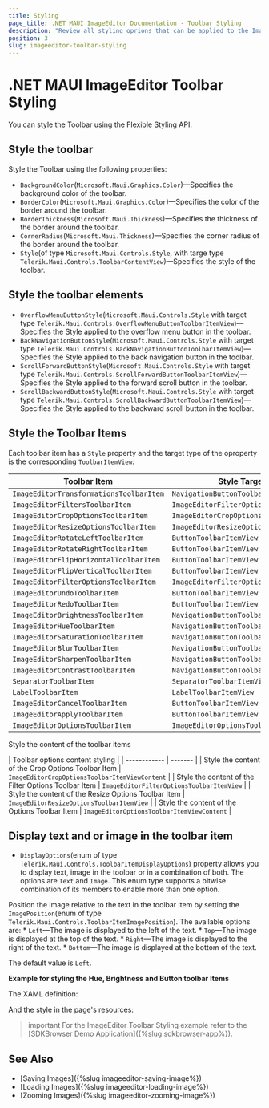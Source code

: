 ```yaml
---
title: Styling
page_title: .NET MAUI ImageEditor Documentation - Toolbar Styling
description: "Review all styling oprions that can be applied to the ImageEditor toolbar for .NET MAUI."
position: 3
slug: imageeditor-toolbar-styling
---
```


# .NET MAUI ImageEditor Toolbar Styling

You can style the Toolbar using the Flexible Styling API.

## Style the toolbar

Style the Toolbar using the following properties:

* `BackgroundColor`(`Microsoft.Maui.Graphics.Color`)&mdash;Specifies the background color of the toolbar.
* `BorderColor`(`Microsoft.Maui.Graphics.Color`)&mdash;Specifies the color of the border around the toolbar.
* `BorderThickness`(`Microsoft.Maui.Thickness`)&mdash;Specifies the thickness of the border around the toolbar.
* `CornerRadius`(`Microsoft.Maui.Thickness`)&mdash;Specifies the corner radius of the border around the toolbar.
* `Style`(of type `Microsoft.Maui.Controls.Style`, with targe type `Telerik.Maui.Controls.ToolbarContentView`)&mdash;Specifies the style of the toolbar. 

## Style the toolbar elements

* `OverflowMenuButtonStyle`(`Microsoft.Maui.Controls.Style` with target type `Telerik.Maui.Controls.OverflowMenuButtonToolbarItemView`)&mdash;Specifies the Style applied to the overflow menu button in the toolbar. 
* `BackNavigationButtonStyle`(`Microsoft.Maui.Controls.Style` with target type `Telerik.Maui.Controls.BackNavigationButtonToolbarItemView`)&mdash;Specifies the Style applied to the back navigation button in the toolbar. 
* `ScrollForwardButtonStyle`(`Microsoft.Maui.Controls.Style` with target type `Telerik.Maui.Controls.ScrollForwardButtonToolbarItemView`)&mdash;Specifies the Style applied to the forward scroll button in the toolbar. 
* `ScrollBackwardButtonStyle`(`Microsoft.Maui.Controls.Style` with target type `Telerik.Maui.Controls.ScrollBackwardButtonToolbarItemView`)&mdash;Specifies the Style applied to the backward scroll button in the toolbar. 

## Style the Toolbar Items

Each toolbar item has a `Style` property and the target type of the oproperty is the corresponding `ToolbarItemView`:

| Toolbar Item | Style Target type |
| ------------ | ------- |
| `ImageEditorTransformationsToolbarItem` | `NavigationButtonToolbarItem` |
| `ImageEditorFiltersToolbarItem` | `ImageEditorFilterOptionsToolbarItemView` |
| `ImageEditorCropOptionsToolbarItem` | `ImageEditorCropOptionsToolbarItemView` |
| `ImageEditorResizeOptionsToolbarItem` | `ImageEditorResizeOptionsToolbarItemView` |
| `ImageEditorRotateLeftToolbarItem` | `ButtonToolbarItemView` |
| `ImageEditorRotateRightToolbarItem` | `ButtonToolbarItemView` |
| `ImageEditorFlipHorizontalToolbarItem` | `ButtonToolbarItemView` |
| `ImageEditorFlipVerticalToolbarItem` | `ButtonToolbarItemView` |
| `ImageEditorFilterOptionsToolbarItem` | `ImageEditorFilterOptionsToolbarItemView` |
| `ImageEditorUndoToolbarItem` | `ButtonToolbarItemView` |
| `ImageEditorRedoToolbarItem` | `ButtonToolbarItemView` |
| `ImageEditorBrightnessToolbarItem` | `NavigationButtonToolbarItemView` |
| `ImageEditorHueToolbarItem` | `NavigationButtonToolbarItemView` |
| `ImageEditorSaturationToolbarItem` | `NavigationButtonToolbarItemView` |
| `ImageEditorBlurToolbarItem` | `NavigationButtonToolbarItemView` |
| `ImageEditorSharpenToolbarItem` | `NavigationButtonToolbarItemView` |
| `ImageEditorContrastToolbarItem` | `NavigationButtonToolbarItemView` |
| `SeparatorToolbarItem` | `SeparatorToolbarItemView` |
| `LabelToolbarItem` | `LabelToolbarItemView` |
| `ImageEditorCancelToolbarItem` | `ButtonToolbarItemView` |
| `ImageEditorApplyToolbarItem` | `ButtonToolbarItemView` |
| `ImageEditorOptionsToolbarItem` | `ImageEditorOptionsToolbarItemView` |

Style the content of the toolbar items 

| Toolbar options content styling |
| ------------ | ------- |
| Style the content of the Crop Options Toolbar Item | `ImageEditorCropOptionsToolbarItemViewContent` |
| Style the content of the Filter Options Toolbar Item | `ImageEditorFilterOptionsToolbarItemView` |
| Style the content of the Resize Options Toolbar Item | `ImageEditorResizeOptionsToolbarItemView` |
| Style the content of the Options Toolbar Item | `ImageEditorOptionsToolbarItemViewContent` |

##  Display text and or image in the toolbar item 

* `DisplayOptions`(enum of type `Telerik.Maui.Controls.ToolbarItemDisplayOptions`) property allows you to display text, image in the toolbar or in a combination of both. The options are `Text` and `Image`. This enum type supports a bitwise combination of its members to enable more than one option.

 Position the image relative to the text in the toolbar item by setting the `ImagePosition`(enum of type `Telerik.Maui.Controls.ToolbarItemImagePosition`). The available options are: 
	* `Left`&mdash;The image is displayed to the left of the text.
	* `Top`&mdash;The image is displayed at the top of the text.
	* `Right`&mdash;The image is displayed to the right of the text.
	* `Bottom`&mdash;The image is displayed at the bottom of the text.
 
The default value is `Left`.

**Example for styling the Hue, Brightness and Button toolbar Items**

The XAML definition: 

<snippet id='imageeditor-toolbar-styling'/>

And the style in the page's resources: 

<snippet id='imageeditor-styling-button-toolbar-style'/>

>important For the ImageEditor Toolbar Styling example refer to the [SDKBrowser Demo Application]({%slug sdkbrowser-app%}).

## See Also

- [Saving Images]({%slug imageeditor-saving-image%})
- [Loading Images]({%slug imageeditor-loading-image%})
- [Zooming Images]({%slug imageeditor-zooming-image%})
